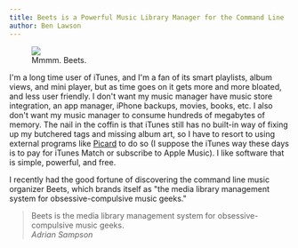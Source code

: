 ```yaml
---
title: Beets is a Powerful Music Library Manager for the Command Line
author: Ben Lawson
---
```

<figure>
  <img src="{{ site.url }}/assets/images/beets.jpg">
  <figcaption>Mmmm. Beets.</figcaption>
</figure>

I'm a long time user of iTunes, and I'm a fan of its smart playlists, album views, and mini player, but as time goes on it gets more and more bloated, and less user friendly. I don't want my music manager have music store integration, an app manager, iPhone backups, movies, books, etc. I also don't want my music manager to consume hundreds of megabytes of memory. The nail in the coffin is that iTunes still has no built-in way of fixing up my butchered tags and missing album art, so I have to resort to using external programs like [Picard](https://picard.musicbrainz.org/) to do so (I suppose the iTunes way these days is to pay for iTunes Match or subscribe to Apple Music). I like software that is simple, powerful, and free.

I recently had the good fortune of discovering the command line music organizer Beets, which brands itself as "the media library management system for obsessive-compulsive music geeks."

> Beets is the media library management system for obsessive-compulsive music geeks.
> <br><cite>Adrian Sampson</cite>

